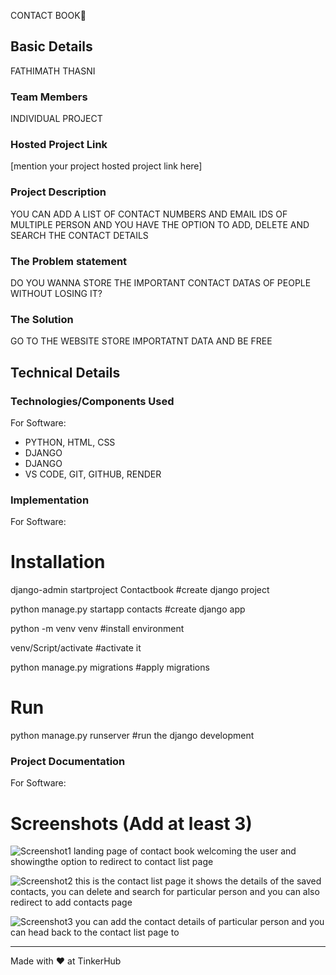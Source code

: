 CONTACT BOOK🎯


## Basic Details
FATHIMATH THASNI


### Team Members
INDIVIDUAL PROJECT


### Hosted Project Link
[mention your project hosted project link here]

### Project Description
YOU CAN ADD A LIST OF CONTACT NUMBERS AND EMAIL IDS OF MULTIPLE PERSON AND YOU HAVE THE OPTION TO ADD, DELETE AND SEARCH THE CONTACT DETAILS
### The Problem statement
DO YOU WANNA STORE THE IMPORTANT CONTACT DATAS OF PEOPLE WITHOUT LOSING IT?

### The Solution
GO TO THE WEBSITE STORE IMPORTATNT DATA AND BE FREE

## Technical Details
### Technologies/Components Used
For Software:
- PYTHON, HTML, CSS
- DJANGO
- DJANGO
- VS CODE, GIT, GITHUB, RENDER



### Implementation
For Software:
# Installation
django-admin startproject Contactbook #create django project

python manage.py startapp contacts #create django app

python -m venv venv #install environment

venv/Script/activate #activate it

python manage.py migrations #apply migrations

# Run
python manage.py runserver #run the django development 

### Project Documentation
For Software:

# Screenshots (Add at least 3)
![Screenshot1](https://github.com/user-attachments/assets/4f988290-a5a1-4d88-92f0-c43f51641c97)
landing page of contact book welcoming the user and showingthe option to redirect to contact list page

![Screenshot2](https://github.com/user-attachments/assets/30b4a189-7062-4f54-87b3-305bab5098c8)
this is the contact list page it shows the details of the saved contacts, you can delete and search for particular person and you can also redirect to add contacts page

![Screenshot3](https://github.com/user-attachments/assets/5e8fd707-fd58-4e35-8ed9-27b243afcd0c)
you can add the contact details of particular person and you can head back to the contact list page to






---
Made with ❤️ at TinkerHub
